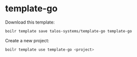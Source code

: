 # template-go

Download this template:

```bash
boilr template save talos-systems/template-go template-go
```

Create a new project:

```bash
boilr template use template-go <project>
```
